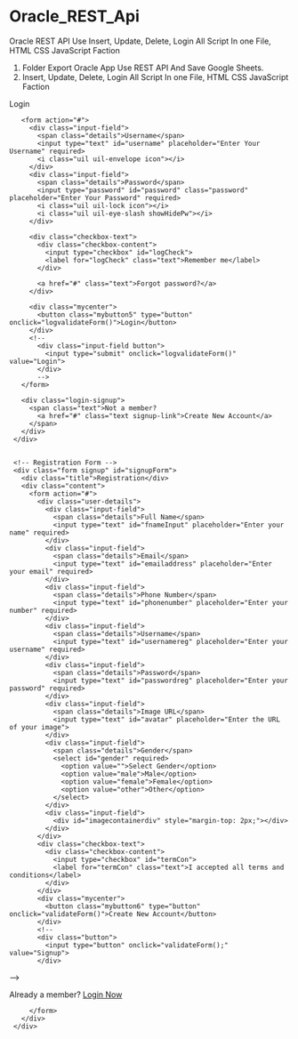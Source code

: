 # Oracle_REST_Api
Oracle REST API Use Insert, Update, Delete, Login All Script In one File, HTML CSS JavaScript Faction

1. Folder Export Oracle App Use REST API And Save Google Sheets.
2.  Insert, Update, Delete, Login All Script In one File, HTML CSS JavaScript Faction


<!DOCTYPE html> 
 <!-- Created By CodingLab - www.codinglabweb.com --> 
 <html lang="en" dir="ltr"> 
  
 <head> 
   <meta charset="UTF-8"> 
   <meta name="viewport" content="width=device-width, initial-scale=1.0"> 
   <link rel="stylesheet" href="https://cdnjs.cloudflare.com/ajax/libs/font-awesome/5.15.3/css/all.min.css" 
     integrity="sha512-/yVRLYEpX75KQ+oQQDptdrNAhZiEl1A1NwKjJK0vJEN95h99lF9fjK7z6xnlx5A5U6jnkU6rYSMhDzMK8HXdWg==" 
     crossorigin="anonymous" referrerpolicy="no-referrer" /> 
   <meta name="viewport" content="width=device-width, initial-scale=1.0"> 
   <link 
     href='https://cdn.jsdelivr.net/gh/jABER-IT/Oracle_REST_Api/Sliding-Sign-In-Sign-Up-Form-master/BlogSite_Use_Fole/style.css' 
     rel='stylesheet' /> 

 </head> 
  <style>
@import url('https://fonts.googleapis.com/css2?family=Poppins:wght@200;300;400;500;600;700&display=swap'); 
 .signup { 
   display: none; 
 } 
  
 .containerdiv { 
     width: 100%; 
   font-family: -apple-system, BlinkMacSystemFont, Segoe UI, Roboto, Oxygen-Sans, Ubuntu, Cantarell, Helvetica Neue, sans-serif; 
 } 
  
 .containerdiv .form { 
   border-radius: 20px; 
   transition: margin-left 0.18s ease; 
   border: 1px solid #670202; 
   box-shadow: 0 5px 10px rgba(0, 0, 0, 0.15); 
   padding: 35px; 
 } 
  
 .containerdiv .title { 
   font-size: 25px; 
   font-weight: 500; 
   position: relative; 
 } 
  
 .containerdiv .title::before { 
   content: ""; 
   position: absolute; 
   left: 0; 
   bottom: 0; 
   height: 3px; 
   width: 30px; 
   border-radius: 5px; 
   background: linear-gradient(135deg, #71b7e6, #9b59b6); 
 } 
  
 .content form .user-details { 
   display: flex; 
   flex-wrap: wrap; 
   justify-content: space-between; 
   margin: 0px 0 12px 0; 
 } 
  
 form .user-details .input-field { 
   margin-bottom: 1px; 
   width: calc(50% - 22px); 
 } 
  
 form .user-details .input-field span.details { 
   display: contents; 
   font-weight: 500; 
   margin-bottom: 5px; 
 } 
  
 form .input-field span.details { 
   display: contents; 
   font-weight: 500; 
   margin-bottom: 5px; 
 } 
  
 .user-details .input-field input, 
 .user-details select { 
   height: 45px; 
   width: 100%; 
   outline: none; 
   font-size: 16px; 
   border-radius: 5px; 
   padding-left: 15px; 
   border: 1px solid #ffb8b8; 
   border-bottom-width: 2px; 
   transition: all 0.3s ease; 
 } 
  
 .user-details .input-field input:focus, 
 .user-details .input-field input:valid { 
   border-color: #9b59b6; 
 } 
  
 .form .input-field { 
   position: relative; 
   width: 100%; 
   margin-top: 15px; 
 } 
  
 .input-field input { 
   height: 45px; 
   width: 100%; 
   outline: none; 
   font-size: 16px; 
   border-radius: 5px; 
   padding-left: 15px; 
   border: 1px solid #ffb8b8; 
   border-bottom-width: 2px; 
   transition: all 0.3s ease; 
 } 
  
 .input-field input:focus, 
 .input-field input:valid { 
   border-bottom-color: #4070f4; 
 } 
  
 .input-field i { 
   position: absolute; 
   top: 50%; 
   transform: translateY(-50%); 
   color: #999; 
   font-size: 23px; 
   transition: all 0.2s ease; 
 } 
  
 .input-field input:focus ~ i, 
 .input-field input:valid ~ i { 
   color: #4070f4; 
 } 
  
 .input-field i.icon { 
   left: 0; 
 } 
  
 .input-field i.showHidePw { 
   right: 0; 
   cursor: pointer; 
   padding: 10px; 
 } 
  
  
   .form .checkbox-text { 
     display: flex; 
     align-items: center; 
     justify-content: space-between; 
     margin-top: 15px; 
   } 
  
   .checkbox-text .checkbox-content { 
     display: flex; 
     align-items: center; 
   } 
  
   .checkbox-content input { 
     margin-right: 10px; 
     accent-color: #4070f4; 
   } 
  
   @media(max-width: 584px) { 
     .containerdiv { 
       max-width: 100%; 
     } 
  
     form .user-details .input-field { 
       margin-bottom: 10px; 
       width: 100%; 
     } 
  
     form .category { 
       width: 100%; 
     } 
 /* 
     .content form .user-details { 
       max-height: 300px; 
       overflow-y: scroll; 
     } 
 */ 
     .user-details::-webkit-scrollbar { 
       width: 5px; 
     } 
   } 
  
   @media(max-width: 459px) { 
     .containerdiv .content .category { 
       flex-direction: column; 
     } 
   } 
  
   .login-signup { 
     margin-top: 30px; 
     text-align: center; 
   } 
  
  
    
  
 /* Card View Css Code...*/ 
 .card { 
   font-family: -apple-system, BlinkMacSystemFont, Segoe UI, Roboto, Oxygen-Sans, Ubuntu, Cantarell, Helvetica Neue, sans-serif; 
   display: flex; 
   flex-direction: column; 
   align-items: center; 
   padding: 20px; 
   border: 1px solid #491e1e; 
   border-radius: 30px; 
   box-shadow: 7px 7px 10px rgb(33 2 2 / 64%); 
   margin-top: 15px; 
   transition: all 0.3s ease-in-out; 
 } 
  
 .card:hover { 
   transform: scale(1.00); 
   box-shadow: 0 0 10px rgba(0, 0, 0, 0.2); 
 } 
  
 .img-wrapper { 
   position: relative; 
   width: 150px; 
   height: 150px; 
   margin-bottom: 32px; 
   overflow: hidden; 
   border-radius: 50%; 
 } 
  
 .img-wrapper img { 
   width: 100%; 
   height: auto; 
   display: block; 
   transition: all 0.3s ease-in-out; 
 } 
  
 .img-wrapper:hover img { 
   transform: scale(1.2); 
 } 
  
 .overlay { 
   position: absolute; 
   top: 0; 
   left: 0; 
   width: 100%; 
   height: 100%; 
   background: rgba(0, 0, 0, 0.5); 
   opacity: 0; 
   transition: all 0.3s ease-in-out; 
 } 
  
 .img-wrapper:hover .overlay { 
   opacity: 1; 
 } 
  
 .details { 
   text-align: center; 
 } 
  
 h2 { 
   margin: 0; 
   font-size: 24px; 
   font-weight: 600; 
   margin-bottom: 5px; 
 } 
  
 .contact-info { 
   margin-top: 8px; 
   margin-bottom: 10px; 
 } 
  
 .contact-info ul { 
   text-align: left; 
   list-style: none; 
   padding: 0; 
   margin: 0; 
 } 
  
 .contact-info li { 
   display: flex; 
   align-items: center; 
   margin-bottom: 10px; 
 } 
  
 .contact-info li i { 
   margin-right: 10px; 
   font-size: 18px; 
 } 
  
 .show { 
   display: flex; 
 } 
  
 .hide { 
   display: none; 
 } 
  
 .mybutton5 { 
   border: none; 
   outline: none; 
   text-align: center; 
   font-size: 15px; 
   padding: 10px 22px; 
   background-color: #000000; 
   color: white; 
   cursor: pointer; 
   width: 100%; 
   height: auto; 
   border-radius: 30px; 
   margin-top: 20px; 
 } 
  
 .mycenter { 
   width: 100%; 
   display: flex; 
   align-items: center; 
   justify-content: space-evenly; 
 } 
  
 .mybutton5:hover { 
   background-color: #ff0000 
 } 
  
 .mybutton6 { 
   border: none; 
   outline: none; 
   text-align: center; 
   font-size: 15px; 
   padding: 10px 22px; 
   background-color: #277c12; 
   color: white; 
   cursor: pointer; 
   width: 100%; 
   height: auto; 
   border-radius: 30px; 
   margin-top: 20px; 
 } 
  
 .mybutton6:hover { 
   background-color: #a10000; 
 } 
  
 .titlelogin { 
   font-family: var(--title-font); 
   font-weight: 800; 
   border: 1px solid #3bda13; 
   border-radius: 10px; 
   padding: 10px; 
 } 
  
 .fullbody { 
   padding: 8px; 
 } 
  
 .fullbody2 { 
   padding: 8px; 
 }
</style>
 <body> 
   <div class="containerdiv"> 
     <!-- Registration Form --> 
     <div class="form login" id="loginForm"> 
       <span class="title">Login</span> 
  
       <form action="#"> 
         <div class="input-field"> 
           <span class="details">Username</span> 
           <input type="text" id="username" placeholder="Enter Your Username" required> 
           <i class="uil uil-envelope icon"></i> 
         </div> 
         <div class="input-field"> 
           <span class="details">Password</span> 
           <input type="password" id="password" class="password" placeholder="Enter Your Password" required> 
           <i class="uil uil-lock icon"></i> 
           <i class="uil uil-eye-slash showHidePw"></i> 
         </div> 
  
         <div class="checkbox-text"> 
           <div class="checkbox-content"> 
             <input type="checkbox" id="logCheck"> 
             <label for="logCheck" class="text">Remember me</label> 
           </div> 
  
           <a href="#" class="text">Forgot password?</a> 
         </div> 
  
         <div class="mycenter"> 
           <button class="mybutton5" type="button" onclick="logvalidateForm()">Login</button> 
         </div> 
         <!-- 
           <div class="input-field button"> 
             <input type="submit" onclick="logvalidateForm()" value="Login"> 
           </div> 
           --> 
       </form> 
  
       <div class="login-signup"> 
         <span class="text">Not a member? 
           <a href="#" class="text signup-link">Create New Account</a> 
         </span> 
       </div> 
     </div> 
  
  
     <!-- Registration Form --> 
     <div class="form signup" id="signupForm"> 
       <div class="title">Registration</div> 
       <div class="content"> 
         <form action="#"> 
           <div class="user-details"> 
             <div class="input-field"> 
               <span class="details">Full Name</span> 
               <input type="text" id="fnameInput" placeholder="Enter your name" required> 
             </div> 
             <div class="input-field"> 
               <span class="details">Email</span> 
               <input type="text" id="emailaddress" placeholder="Enter your email" required> 
             </div> 
             <div class="input-field"> 
               <span class="details">Phone Number</span> 
               <input type="text" id="phonenumber" placeholder="Enter your number" required> 
             </div> 
             <div class="input-field"> 
               <span class="details">Username</span> 
               <input type="text" id="usernamereg" placeholder="Enter your username" required> 
             </div> 
             <div class="input-field"> 
               <span class="details">Password</span> 
               <input type="text" id="passwordreg" placeholder="Enter your password" required> 
             </div> 
             <div class="input-field"> 
               <span class="details">Image URL</span> 
               <input type="text" id="avatar" placeholder="Enter the URL of your image"> 
             </div> 
             <div class="input-field"> 
               <span class="details">Gender</span> 
               <select id="gender" required> 
                 <option value="">Select Gender</option> 
                 <option value="male">Male</option> 
                 <option value="female">Female</option> 
                 <option value="other">Other</option> 
               </select> 
             </div> 
             <div class="input-field"> 
               <div id="imagecontainerdiv" style="margin-top: 2px;"></div> 
             </div> 
           </div> 
           <div class="checkbox-text"> 
             <div class="checkbox-content"> 
               <input type="checkbox" id="termCon"> 
               <label for="termCon" class="text">I accepted all terms and conditions</label> 
             </div> 
           </div> 
           <div class="mycenter"> 
             <button class="mybutton6" type="button" onclick="validateForm()">Create New Account</button> 
           </div> 
           <!-- 
           <div class="button"> 
             <input type="button" onclick="validateForm();" value="Signup"> 
           </div> 
 --> 
           <div class="login-signup"> 
             <span class="text">Already a member? 
               <a href="#" class="text login-link">Login Now</a> 
             </span> 
           </div> 
  
  
  
         </form> 
       </div> 
     </div> 
   </div> 
  
   <script 
     src='https://cdn.jsdelivr.net/gh/jABER-IT/Oracle_REST_Api/Sliding-Sign-In-Sign-Up-Form-master/BlogSite_Use_Fole/Script.js'>  </script> 
   <script src='https://cdn.jsdelivr.net/npm/sweetalert2@11.0.16/dist/sweetalert2.all.min.js'>  </script> 
   <script> 
     loadUser(sessionStorage.getItem("jwt")); 
     checkJWT(); 
     showhide(); 
   </script> 
 </body> 
  
 </html>